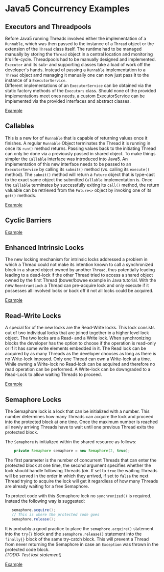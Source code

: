 Java5 Concurrency Examples
==========================

## Executors and Threadpools
Before Java5 running Threads involved either the implementation of a `Runnable`, which was then passed to the instance
of a `Thread` object or the extension of the `Thread` class itself. The runtime had to be managed manually by storing
the `Thread` object in a central location and monitoring it's life-cycle. Threadpools had to be manually designed
and implemented. `Executor` and its sub- and supporting classes take a load of work off the developer's hands. Instead
of passing a `Runnable` implementation to a `Thread` object amd managing it manually one can now just pass it to
the instance of a `ExecutorService`.  
Different implementations of an `ExecutorService` can be obtained via the static factory methods of the `Executors`
class. Should none of the provided implementations meet ones needs, a custom ExecutorService can be implemented via
the provided interfaces and abstract classes.

[Example](ExampleExecutor.java)

## Callables
This is a new for of `Runnable` that is capable of returning values once it finishes. A regular `Runnable` Object
terminates the Thread it is running in once its `run()` method returns. Passing values back to the initiating Thread
can only be done via a previously passed in shared object. To make things simpler the `Callable` interface was 
introduced into Java5. An implementation of this new interface needs to be passed to an `ExecutorService` by calling
its `submit()` method (vs. calling its `execute()` method). The `submit()` method will return a `Future` object that
is type-cast to the exact same object the submitted `Callable` implementation is. Once the `Callable` terminates by
successfully exiting its `call()` method, the return valuable can be retrieved from the `Future<>` object by invoking
one of its `get()` methods.

[Example](ExampleCallable.java)

## Cyclic Barriers
[Example](ExampleCyclicBarrier.java)

## Enhanced Intrinsic Locks
The new locking mechanism for intrinsic locks addressed a problem in which a Thread could not make its intention known
to call a synchronized block in a shared object owned by another `Thread`, thus potentially leading leading to a
dead-lock if the other Thread tried to access a shared object owned by the first Thread (bower/bowee example in Java
tutorial. With the new `ReentrantLock` a Thread can pre-acquire lock and only execute if it possesses all involved locks
or back off it not all locks could be acquired. 

[Example](ExampleLock.java)

## Read-Write Locks
A special for of the new locks are the Read-Write locks. This lock consists out of two individual locks that are joined
together in a higher level lock object. The two locks are a Read- and a Write lock. When synchronizing blocks the
developer has the option to choose if the operation is read-only or if it has some write elements embedded in it. The
Read lock can be acquired by as many Threads as the developer chooses as long as there is no Write-lock imposed. Only
one Thread can own a Write-lock at a time. While owning a Write-lock no Read-lock can be acquired and therefore no read
operation can be performed. A Write-lock can be downgraded to a Read-Lock to allow waiting Threads to proceed.

[Example](ExampleLockReadWrite.java)

## Semaphore Locks
The Semaphore lock is a lock that can be initialized with a number. This number determines how many Threads can acquire
the lock and proceed into the protected block at one time. Once the maximum number is reached all newly arriving
Threads have to wait until one previous Thread exits the protected block.

The `Semaphore` is initialized within the shared resource as follows:
  
```java
    private Semaphore semaphore = new Semaphore(2, true);
```
  
The first parameter is the number of concurrent Threads that can enter the protected block at one time, the
second argument specifies whether the lock should handle following Threads _fair_. If set to `true` the waiting Threads
will be served in the order in which they arrived, if set to `false` the next Thread trying to acquire the lock will 
get it regardless of how many Threads are already waiting for a free Semaphore.
  
To protect code with this Semaphore lock no `synchronized()` is required. Instead the following way is suggested:
  
```java
   semaphore.acquire();
   // This is where the protected code goes
   semaphore.release();
```
  
It is probably a good practice to place the `semaphore.acquire()` statement into the `try{}` block and the 
`semaphore.release()` statement into the `finally{}` block of the same try-catch block. This will prevent a Thread from 
never returning the Semaphore in case an `Exception` was thrown in the protected code block.  
_(TODO: Test last statement)_   

[Example](ExampleSemaphore.java)
